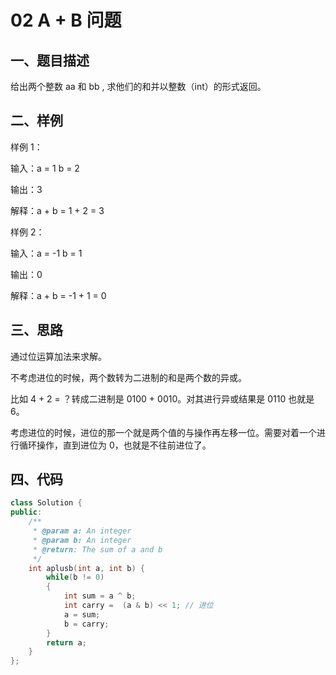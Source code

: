 # 02 A + B 问题

## 一、题目描述

给出两个整数 aa 和 bb , 求他们的和并以整数（int）的形式返回。

## 二、样例
样例 1：

输入：a = 1 b = 2

输出：3

解释：a + b = 1 + 2 = 3

样例 2：

输入：a = -1 b = 1

输出：0

解释：a + b = -1 + 1 = 0

## 三、思路
通过位运算加法来求解。

不考虑进位的时候，两个数转为二进制的和是两个数的异或。

比如 4 + 2 = ？转成二进制是 0100 + 0010。对其进行异或结果是 0110 也就是 6。

考虑进位的时候，进位的那一个就是两个值的与操作再左移一位。需要对着一个进行循环操作，直到进位为 0，也就是不往前进位了。


## 四、代码
```cpp
class Solution {
public:
    /**
     * @param a: An integer
     * @param b: An integer
     * @return: The sum of a and b 
     */
    int aplusb(int a, int b) {
        while(b != 0)
        {
            int sum = a ^ b;
            int carry =  (a & b) << 1; // 进位
            a = sum;
            b = carry;
        }
        return a;
    }
};
```
